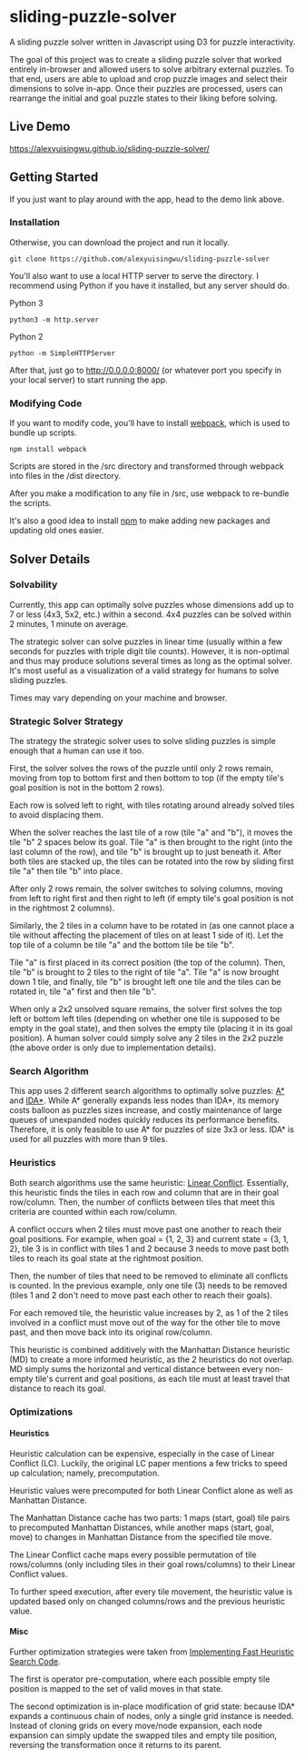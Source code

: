 # sliding-puzzle-solver

A sliding puzzle solver written in Javascript using D3 for puzzle interactivity.

The goal of this project was to create a sliding puzzle solver that worked entirely in-browser and allowed users
to solve arbitrary external puzzles. To that end, users are able to upload and crop puzzle images and select
their dimensions to solve in-app. Once their puzzles are processed, users can rearrange the initial and goal puzzle states
to their liking before solving.

## Live Demo
https://alexyuisingwu.github.io/sliding-puzzle-solver/

## Getting Started
If you just want to play around with the app, head to the demo link above.

### Installation
Otherwise, you can download the project and run it locally.

```
git clone https://github.com/alexyuisingwu/sliding-puzzle-solver
```

You'll also want to use a local HTTP server to serve the directory. I recommend using Python if you have it installed, but any server should do.

Python 3
```
python3 -m http.server
```

Python 2
```
python -m SimpleHTTPServer
```

After that, just go to http://0.0.0.0:8000/ (or whatever port you specify in your local server) to start running the app.

### Modifying Code

If you want to modify code, you'll have to install [webpack](https://webpack.js.org/), which is used to bundle up scripts.

```
npm install webpack
```

Scripts are stored in the /src directory and transformed through webpack into files in the /dist directory.

After you make a modification to any file in /src, use webpack to re-bundle the scripts.

It's also a good idea to install [npm](https://www.npmjs.com/) to make adding new packages and updating old ones easier.

## Solver Details

### Solvability
Currently, this app can optimally solve puzzles whose dimensions add up to 7 or less (4x3, 5x2, etc.) within a second.
4x4 puzzles can be solved within 2 minutes, 1 minute on average.

The strategic solver can solve puzzles in linear time (usually within a few seconds for puzzles with triple digit tile counts). However, it is non-optimal and thus may produce solutions several times as long as the optimal solver. It's most useful as a visualization of a valid strategy for humans to solve sliding puzzles.

Times may vary depending on your machine and browser.

### Strategic Solver Strategy

The strategy the strategic solver uses to solve sliding puzzles is simple enough that a human can use it too.

First, the solver solves the rows of the puzzle until only 2 rows remain, moving from top to bottom first and then bottom to top (if the empty tile's goal position is not in the bottom 2 rows).

Each row is solved left to right, with tiles rotating around already solved tiles to avoid displacing them.

When the solver reaches the last tile of a row (tile "a" and "b"), it moves the tile "b" 2 spaces below its goal.
Tile "a" is then brought to the right (into the last column of the row), and tile "b" is brought up to just beneath it.
After both tiles are stacked up, the tiles can be rotated into the row by sliding first tile "a" then tile "b" into place.

After only 2 rows remain, the solver switches to solving columns, moving from left to right first and then right to left (if empty tile's goal position is not in the rightmost 2 columns).

Similarly, the 2 tiles in a column have to be rotated in (as one cannot place a tile without affecting the placement of tiles on at least 1 side of it). Let the top tile of a column be tile "a" and the bottom tile be tile "b".

Tile "a" is first placed in its correct position (the top of the column). Then, tile "b" is brought to 2 tiles to the right of tile "a". Tile "a" is now brought down 1 tile, and finally, tile "b" is brought left one tile and the tiles can be rotated in, tile "a" first and then tile "b".

When only a 2x2 unsolved square remains, the solver first solves the top left or bottom left tiles (depending on whether one tile is supposed to be empty in the goal state), and then solves the empty tile (placing it in its goal position). A human solver could simply solve any 2 tiles in the 2x2 puzzle (the above order is only due to implementation details).

### Search Algorithm
This app uses 2 different search algorithms to optimally solve puzzles: [A*](https://en.wikipedia.org/wiki/A*_search_algorithm) and 
[IDA*](https://en.wikipedia.org/wiki/Iterative_deepening_A*). While A* generally expands less nodes than IDA*, its memory
costs balloon as puzzles sizes increase, and costly maintenance of large queues of unexpanded nodes quickly reduces
its performance benefits. Therefore, it is only feasible to use A* for puzzles of size 3x3 or less. IDA*
is used for all puzzles with more than 9 tiles.

### Heuristics
Both search algorithms use the same heuristic: [Linear Conflict](https://www.sciencedirect.com/science/article/pii/002002559290070O).
Essentially, this heuristic finds the tiles in each row and column that are in their goal row/column.
Then, the number of conflicts between tiles that meet this criteria are counted within each row/column.

A conflict occurs when 2 tiles must move past one another to reach their goal positions.
For example, when goal = {1, 2, 3} and current state = {3, 1, 2}, tile 3 is in conflict with tiles 1 and 2
because 3 needs to move past both tiles to reach its goal state at the rightmost position.

Then, the number of tiles that need to be removed to eliminate all conflicts is counted. In the previous example,
only one tile (3) needs to be removed (tiles 1 and 2 don't need to move past each other to reach their goals).

For each removed tile, the heuristic value increases by 2, as 1 of the 2 tiles involved in a conflict
must move out of the way for the other tile to move past, and then move back into its original row/column.

This heuristic is combined additively with the Manhattan Distance heuristic (MD) to create a more informed heuristic, 
as the 2 heuristics do not overlap. MD simply sums the horizontal and vertical distance between every non-empty tile's
current and goal positions, as each tile must at least travel that distance to reach its goal.

### Optimizations

#### Heuristics
Heuristic calculation can be expensive, especially in the case of Linear Conflict (LC). Luckily, the original LC paper
mentions a few tricks to speed up calculation; namely, precomputation.

Heuristic values were precomputed for both Linear Conflict alone as well as Manhattan Distance.

The Manhattan Distance cache has two parts: 
1 maps (start, goal) tile pairs to precomputed Manhattan Distances, while another maps (start, goal, move) to changes in
Manhattan Distance from the specified tile move.

The Linear Conflict cache maps every possible permutation of tile rows/columns 
(only including tiles in their goal rows/columns) to their Linear Conflict values.

To further speed execution, after every tile movement, the heuristic value is updated based only on changed columns/rows 
and the previous heuristic value.

#### Misc
Further optimization strategies were taken from [Implementing Fast Heuristic Search Code](https://www.semanticscholar.org/paper/Implementing-Fast-Heuristic-Search-Code-Burns-Hatem/634f6b6354d459e28f56749051c93130f01ce653).

The first is operator pre-computation, where each possible empty tile position is mapped to the set of valid moves in that state.

The second optimization is in-place modification of grid state: because IDA* expands a continuous chain of nodes, only a single 
grid instance is needed. Instead of cloning grids on every move/node expansion, each node expansion can simply update the swapped tiles 
and empty tile position, reversing the transformation once it returns to its parent.  
